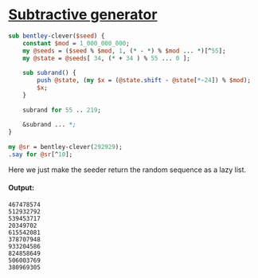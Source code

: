 [1]: https://rosettacode.org/wiki/Subtractive_generator

# [Subtractive generator][1]

```perl
sub bentley-clever($seed) {
    constant $mod = 1_000_000_000;
    my @seeds = ($seed % $mod, 1, (* - *) % $mod ... *)[^55];
    my @state = @seeds[ 34, (* + 34 ) % 55 ... 0 ];
 
    sub subrand() {
        push @state, (my $x = (@state.shift - @state[*-24]) % $mod);
        $x;
    }
 
    subrand for 55 .. 219;
 
    &subrand ... *;
}
 
my @sr = bentley-clever(292929);
.say for @sr[^10];
```


Here we just make the seeder return the random sequence as a lazy list.


#### Output:
```
467478574
512932792
539453717
20349702
615542081
378707948
933204586
824858649
506003769
380969305
```